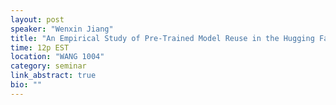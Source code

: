 ```yaml
---
layout: post
speaker: "Wenxin Jiang"
title: "An Empirical Study of Pre-Trained Model Reuse in the Hugging Face Deep Learning Model Registry"
time: 12p EST
location: "WANG 1004"
category: seminar
link_abstract: true
bio: ""
---
```

